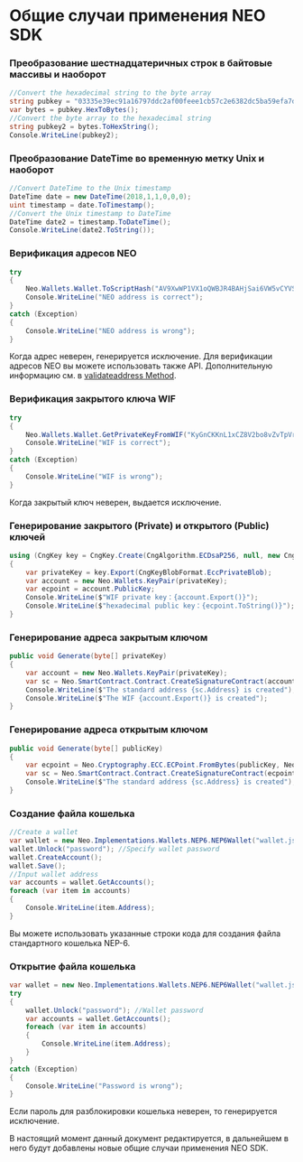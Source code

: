 # Общие случаи применения NEO SDK 

### Преобразование шестнадцатеричных строк в байтовые массивы и наоборот 

```c#
//Convert the hexadecimal string to the byte array
string pubkey = "03335e39ec91a16797ddc2af00feee1cb57c2e6382dc5ba59efa7d65302e4b5a33";
var bytes = pubkey.HexToBytes();
//Convert the byte array to the hexadecimal string
string pubkey2 = bytes.ToHexString();
Console.WriteLine(pubkey2);
```

### Преобразование DateTime во временную метку Unix и наоборот 

```c#
//Convert DateTime to the Unix timestamp
DateTime date = new DateTime(2018,1,1,0,0,0);
uint timestamp = date.ToTimestamp();
//Convert the Unix timestamp to DateTime
DateTime date2 = timestamp.ToDateTime();
Console.WriteLine(date2.ToString());
```

### Верификация адресов NEO 

```c#
try
{
    Neo.Wallets.Wallet.ToScriptHash("AV9XwWP1VX1oQWBJR4BAHjSai6VW5vCYVS ");
    Console.WriteLine("NEO address is correct");
}
catch (Exception)
{
    Console.WriteLine("NEO address is wrong");
}
```

Когда адрес неверен, генерируется исключение. Для верификации адресов NEO вы можете использовать также API. Дополнительную информацию см. в [validateaddress Method](../../node/cli/latest-version/api/validateaddress.html).

### Верификация закрытого ключа WIF 

```c#
try
{
    Neo.Wallets.Wallet.GetPrivateKeyFromWIF("KyGnCKKnL1xCZ8V2bo8vZvTpVrwAGnAXTmRqBEwA5JG2mqdgfgSx");
    Console.WriteLine("WIF is correct");
}
catch (Exception)
{
    Console.WriteLine("WIF is wrong");
}
```

Когда закрытый ключ неверен, выдается исключение.

### Генерирование закрытого (Private) и открытого (Public) ключей

```c#
using (CngKey key = CngKey.Create(CngAlgorithm.ECDsaP256, null, new CngKeyCreationParameters { ExportPolicy = CngExportPolicies.AllowPlaintextArchiving }))
{
    var privateKey = key.Export(CngKeyBlobFormat.EccPrivateBlob);
    var account = new Neo.Wallets.KeyPair(privateKey);
    var ecpoint = account.PublicKey;
    Console.WriteLine($"WIF private key：{account.Export()}");
    Console.WriteLine($"hexadecimal public key：{ecpoint.ToString()}");
}
```

### Генерирование адреса закрытым ключом 

```c#
public void Generate(byte[] privateKey)
{
    var account = new Neo.Wallets.KeyPair(privateKey);
    var sc = Neo.SmartContract.Contract.CreateSignatureContract(account.PublicKey);
    Console.WriteLine($"The standard address {sc.Address} is created");
    Console.WriteLine($"The WIF {account.Export()} is created");
}
```

### Генерирование адреса открытым ключом 

```c#
public void Generate(byte[] publicKey)
{
    var ecpoint = Neo.Cryptography.ECC.ECPoint.FromBytes(publicKey, Neo.Cryptography.ECC.ECCurve.Secp256r1);
    var sc = Neo.SmartContract.Contract.CreateSignatureContract(ecpoint);
    Console.WriteLine($"The standard address {sc.Address} is created");
}
```

### Создание файла кошелька

```c#
//Create a wallet
var wallet = new Neo.Implementations.Wallets.NEP6.NEP6Wallet("wallet.json"); //Wallet name
wallet.Unlock("password"); //Specify wallet password
wallet.CreateAccount();
wallet.Save();
//Input wallet address
var accounts = wallet.GetAccounts();
foreach (var item in accounts)
{
    Console.WriteLine(item.Address);
}
```

Вы можете использовать указанные строки кода для создания файла стандартного кошелька NEP-6.

### Открытие файла кошелька

```c#
var wallet = new Neo.Implementations.Wallets.NEP6.NEP6Wallet("wallet.json"); //Wallet name
try
{
    wallet.Unlock("password"); //Wallet password
    var accounts = wallet.GetAccounts();
    foreach (var item in accounts)
    {
        Console.WriteLine(item.Address);
    }
}
catch (Exception)
{
    Console.WriteLine("Password is wrong");
}
```

Если пароль для разблокировки кошелька неверен, то генерируется исключение.

В настоящий момент данный документ редактируется, в дальнейшем в него будут добавлены новые общие случаи применения NEO SDK.
